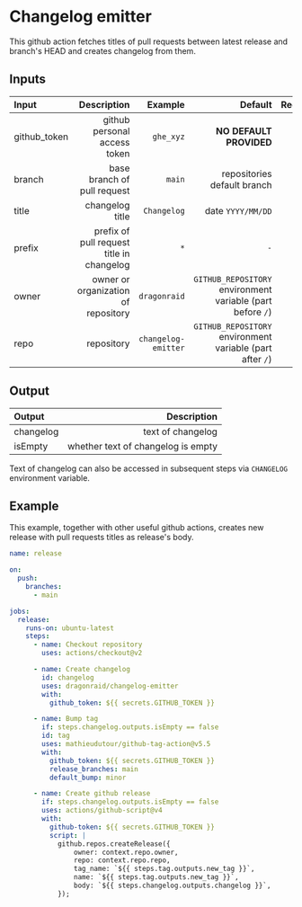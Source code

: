 # Changelog emitter

This github action fetches titles of pull requests between latest release and branch's HEAD and creates changelog from them.

## Inputs

| Input        |                               Description |             Example |                                                    Default | Required |
| :----------- | ----------------------------------------: | ------------------: | ---------------------------------------------------------: | -------: |
| github_token |              github personal access token |           `ghe_xyz` |                                    **NO DEFAULT PROVIDED** |      yes |
| branch       |               base branch of pull request |              `main` |                                repositories default branch |       no |
| title        |                           changelog title |         `Changelog` |                                          date `YYYY/MM/DD` |       no |
| prefix       | prefix of pull request title in changelog |                 `*` |                                                        `-` |       no |
| owner        |       owner or organization of repository |        `dragonraid` | `GITHUB_REPOSITORY` environment variable (part before `/`) |       no |
| repo         |                                repository | `changelog-emitter` |  `GITHUB_REPOSITORY` environment variable (part after `/`) |       no |

## Output

| Output    |                        Description |
| :-------- | ---------------------------------: |
| changelog |                  text of changelog |
| isEmpty   | whether text of changelog is empty |

Text of changelog can also be accessed in subsequent steps via `CHANGELOG` environment variable.

## Example

This example, together with other useful github actions, creates new release with pull requests titles as release's body.

```yaml
name: release

on:
  push:
    branches:
      - main

jobs:
  release:
    runs-on: ubuntu-latest
    steps:
      - name: Checkout repository
        uses: actions/checkout@v2

      - name: Create changelog
        id: changelog
        uses: dragonraid/changelog-emitter
        with:
          github_token: ${{ secrets.GITHUB_TOKEN }}

      - name: Bump tag
        if: steps.changelog.outputs.isEmpty == false
        id: tag
        uses: mathieudutour/github-tag-action@v5.5
        with:
          github_token: ${{ secrets.GITHUB_TOKEN }}
          release_branches: main
          default_bump: minor

      - name: Create github release
        if: steps.changelog.outputs.isEmpty == false
        uses: actions/github-script@v4
        with:
          github-token: ${{ secrets.GITHUB_TOKEN }}
          script: |
            github.repos.createRelease({
                owner: context.repo.owner,
                repo: context.repo.repo,
                tag_name: `${{ steps.tag.outputs.new_tag }}`,
                name: `${{ steps.tag.outputs.new_tag }}`,
                body: `${{ steps.changelog.outputs.changelog }}`,
            });
```
